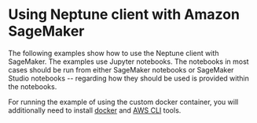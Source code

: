 # Using Neptune client with Amazon SageMaker

The following examples show how to use the Neptune client with SageMaker. The examples use Jupyter notebooks. The
notebooks in most cases should be run from either SageMaker notebooks or SageMaker Studio notebooks --
regarding how they should be used is provided within the notebooks.

For running the example of using the custom docker container, you will additionally need to install [docker] and
[AWS CLI] tools.


 [docker]: https://docs.docker.com/engine/install/
 [AWS CLI]: https://aws.amazon.com/cli/
